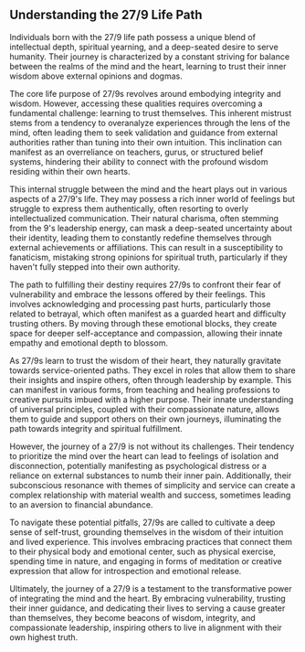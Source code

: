 ## Understanding the 27/9 Life Path

Individuals born with the 27/9 life path possess a unique blend of intellectual depth, spiritual yearning, and a deep-seated desire to serve humanity. Their journey is characterized by a constant striving for balance between the realms of the mind and the heart, learning to trust their inner wisdom above external opinions and dogmas. 

The core life purpose of 27/9s revolves around embodying integrity and wisdom. However, accessing these qualities requires overcoming a fundamental challenge: learning to trust themselves. This inherent mistrust stems from a tendency to overanalyze experiences through the lens of the mind, often leading them to seek validation and guidance from external authorities rather than tuning into their own intuition. This inclination can manifest as an overreliance on teachers, gurus, or structured belief systems, hindering their ability to connect with the profound wisdom residing within their own hearts.

This internal struggle between the mind and the heart plays out in various aspects of a 27/9's life. They may possess a rich inner world of feelings but struggle to express them authentically, often resorting to overly intellectualized communication.  Their natural charisma, often stemming from the 9's leadership energy, can mask a deep-seated uncertainty about their identity, leading them to constantly redefine themselves through external achievements or affiliations. This can result in a susceptibility to fanaticism, mistaking strong opinions for spiritual truth, particularly if they haven't fully stepped into their own authority.

The path to fulfilling their destiny requires 27/9s to confront their fear of vulnerability and embrace the lessons offered by their feelings. This involves acknowledging and processing past hurts, particularly those related to betrayal, which often manifest as a guarded heart and difficulty trusting others. By moving through these emotional blocks, they create space for deeper self-acceptance and compassion, allowing their innate empathy and emotional depth to blossom.

As 27/9s learn to trust the wisdom of their heart, they naturally gravitate towards service-oriented paths. They excel in roles that allow them to share their insights and inspire others, often through leadership by example. This can manifest in various forms, from teaching and healing professions to creative pursuits imbued with a higher purpose. Their innate understanding of universal principles, coupled with their compassionate nature, allows them to guide and support others on their own journeys, illuminating the path towards integrity and spiritual fulfillment.

However, the journey of a 27/9 is not without its challenges. Their tendency to prioritize the mind over the heart can lead to feelings of isolation and disconnection, potentially manifesting as psychological distress or a reliance on external substances to numb their inner pain. Additionally, their subconscious resonance with themes of simplicity and service can create a complex relationship with material wealth and success, sometimes leading to an aversion to financial abundance.

To navigate these potential pitfalls, 27/9s are called to cultivate a deep sense of self-trust, grounding themselves in the wisdom of their intuition and lived experience. This involves embracing practices that connect them to their physical body and emotional center, such as physical exercise, spending time in nature, and engaging in forms of meditation or creative expression that allow for introspection and emotional release. 

Ultimately, the journey of a 27/9 is a testament to the transformative power of integrating the mind and the heart. By embracing vulnerability, trusting their inner guidance, and dedicating their lives to serving a cause greater than themselves, they become beacons of wisdom, integrity, and compassionate leadership, inspiring others to live in alignment with their own highest truth. 
